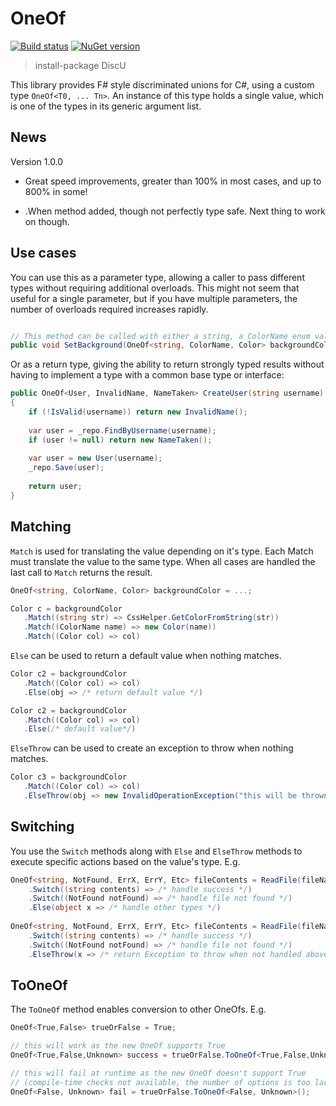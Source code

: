 # OneOf
[![Build status](https://ci.appveyor.com/api/projects/status/h67jylh563m71kaq/branch/DiscU?svg=true)](https://ci.appveyor.com/project/jamesbascle/oneof/branch/DiscU)
[![NuGet version](https://badge.fury.io/nu/DiscU.svg)](https://badge.fury.io/nu/DiscU)



> install-package DiscU


This library provides F# style discriminated unions for C#, using a custom type ```OneOf<T0, ... Tn>```. An instance of this type holds a single value, which is one of the types in its generic argument list.

News
---

Version 1.0.0

* Great speed improvements, greater than 100% in most cases, and up to 800% in some!

* .When method added, though not perfectly type safe.  Next thing to work on though.


Use cases
-------

You can use this as a parameter type, allowing a caller to pass different types without requiring additional overloads. This might not seem that useful for a single parameter, but if you have multiple parameters, the number of overloads required increases rapidly.

```C#

// This method can be called with either a string, a ColorName enum value or a Color instance.
public void SetBackground(OneOf<string, ColorName, Color> backgroundColor) { ... }

```
Or as a return type, giving the ability to return strongly typed results without having to implement a type with a common base type or interface:

```C#
public OneOf<User, InvalidName, NameTaken> CreateUser(string username)
{
    if (!IsValid(username)) return new InvalidName();
    
    var user = _repo.FindByUsername(username);
    if (user != null) return new NameTaken();
    
    var user = new User(username);
    _repo.Save(user);
    
    return user;
}

```

Matching
-------

`Match` is used for translating the value depending on it's type.  Each Match must translate the value to the same type.
When all cases are handled the last call to `Match` returns the result.    
```C#
OneOf<string, ColorName, Color> backgroundColor = ...;

Color c = backgroundColor
   .Match((string str) => CssHelper.GetColorFromString(str))
   .Match((ColorName name) => new Color(name))
   .Match((Color col) => col)
```
`Else` can be used to return a default value when nothing matches.
```C#
Color c2 = backgroundColor
   .Match((Color col) => col)
   .Else(obj => /* return default value */)

Color c2 = backgroundColor
   .Match((Color col) => col)
   .Else(/* default value*/)
```
`ElseThrow` can be used to create an exception to throw when nothing matches.
```C#
Color c3 = backgroundColor
   .Match((Color col) => col)
   .ElseThrow(obj => new InvalidOperationException("this will be thrown when not Color"))
```

Switching
-------

You use the `Switch` methods along with `Else` and `ElseThrow` methods to execute specific actions based on the value's type. E.g.

```C#
OneOf<string, NotFound, ErrX, ErrY, Etc> fileContents = ReadFile(fileName)
    .Switch((string contents) => /* handle success */)
    .Switch((NotFound notFound) => /* handle file not found */)
    .Else(object x => /* handle other types */)
    
OneOf<string, NotFound, ErrX, ErrY, Etc> fileContents = ReadFile(fileName)
    .Switch((string contents) => /* handle success */)
    .Switch((NotFound notFound) => /* handle file not found */)
    .ElseThrow(x => /* return Exception to throw when not handled above by any Switch's */);
```

ToOneOf
-------

The `ToOneOf` method enables conversion to other OneOfs. E.g.

```C#
OneOf<True,False> trueOrFalse = True;

// this will work as the new OneOf supports True
OneOf<True,False,Unknown> success = trueOrFalse.ToOneOf<True,False,Unknown>();

// this will fail at runtime as the new OneOf doesn't support True
// (compile-time checks not available, the number of options is too large)
OneOf<False, Unknown> fail = trueOrFalse.ToOneOf<False, Unknown>();
```
